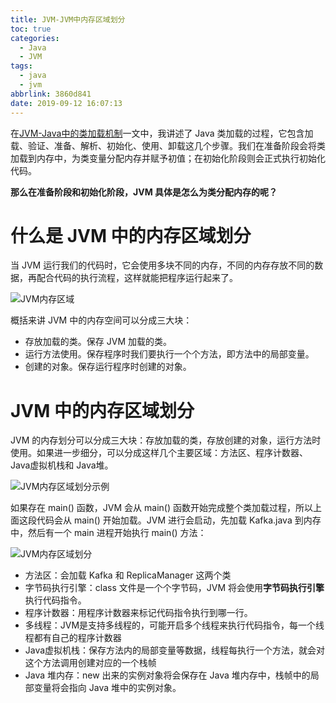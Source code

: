 ```yaml
---
title: JVM-JVM中内存区域划分
toc: true
categories:
  - Java
  - JVM
tags:
  - java
  - jvm
abbrlink: 3860d841
date: 2019-09-12 16:07:13
---
```


在[JVM-Java中的类加载机制](https://shuiyujie.com/post/5e4eb5a4.html)一文中，我讲述了 Java 类加载的过程，它包含加载、验证、准备、解析、初始化、使用、卸载这几个步骤。我们在准备阶段会将类加载到内存中，为类变量分配内存并赋予初值；在初始化阶段则会正式执行初始化代码。

**那么在准备阶段和初始化阶段，JVM 具体是怎么为类分配内存的呢？**

<!-- more -->

# 什么是 JVM 中的内存区域划分

当 JVM 运行我们的代码时，它会使用多块不同的内存，不同的内存存放不同的数据，再配合代码的执行流程，这样就能把程序运行起来了。

![JVM内存区域](http://image.shuiyujie.com/2019-09-12-21-12-10.png)

概括来讲 JVM 中的内存空间可以分成三大块：

- 存放加载的类。保存 JVM 加载的类。
- 运行方法使用。保存程序时我们要执行一个个方法，即方法中的局部变量。
- 创建的对象。保存运行程序时创建的对象。

# JVM 中的内存区域划分

JVM 的内存划分可以分成三大块：存放加载的类，存放创建的对象，运行方法时使用。如果进一步细分，可以分成这样几个主要区域：方法区、程序计数器、Java虚拟机栈和 Java堆。

![JVM内存区域划分示例](http://image.shuiyujie.com/2019-09-12-21-20-50.png)

如果存在 main() 函数，JVM 会从 main() 函数开始完成整个类加载过程，所以上面这段代码会从 main() 开始加载。JVM 进行会启动，先加载 Kafka.java 到内存中，然后有一个 main 进程开始执行 main() 方法：

![JVM内存区域划分](http://image.shuiyujie.com/2019-09-12-21-44-18.png)

- 方法区：会加载  Kafka 和 ReplicaManager 这两个类
- 字节码执行引擎：class 文件是一个个字节码，JVM 将会使用**字节码执行引擎**执行代码指令。
- 程序计数器：用程序计数器来标记代码指令执行到哪一行。
- 多线程：JVM是支持多线程的，可能开启多个线程来执行代码指令，每一个线程都有自己的程序计数器
- Java虚拟机栈：保存方法内的局部变量等数据，线程每执行一个方法，就会对这个方法调用创建对应的一个栈帧
- Java 堆内存：new 出来的实例对象将会保存在 Java 堆内存中，栈帧中的局部变量将会指向 Java 堆中的实例对象。